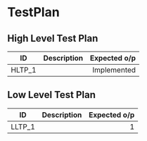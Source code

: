 # TestPlan

## High Level Test Plan
| ID   |      Description     |  Expected o/p |
|----------|:-------------:|------:|
| HLTP_1 |   | Implemented  |


## Low Level Test Plan
| ID   |      Description     |  Expected o/p |
|----------|:-------------:|------:|
| LLTP_1 |  | 1  |
